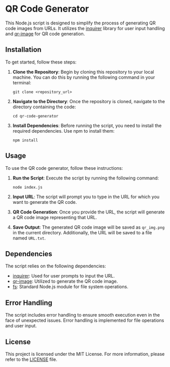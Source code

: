 # QR Code Generator

This Node.js script is designed to simplify the process of generating QR code images from URLs. It utilizes the [inquirer](https://www.npmjs.com/package/inquirer) library for user input handling and [qr-image](https://www.npmjs.com/package/qr-image) for QR code generation.

## Installation

To get started, follow these steps:

1. **Clone the Repository**: Begin by cloning this repository to your local machine. You can do this by running the following command in your terminal:

    ```
    git clone <repository_url>
    ```

2. **Navigate to the Directory**: Once the repository is cloned, navigate to the directory containing the code:

    ```
    cd qr-code-generator
    ```

3. **Install Dependencies**: Before running the script, you need to install the required dependencies. Use npm to install them:

    ```
    npm install
    ```

## Usage

To use the QR code generator, follow these instructions:

1. **Run the Script**: Execute the script by running the following command:

    ```
    node index.js
    ```

2. **Input URL**: The script will prompt you to type in the URL for which you want to generate the QR code.

3. **QR Code Generation**: Once you provide the URL, the script will generate a QR code image representing that URL.

4. **Save Output**: The generated QR code image will be saved as `qr_img.png` in the current directory. Additionally, the URL will be saved to a file named `URL.txt`.

## Dependencies

The script relies on the following dependencies:

- [inquirer](https://www.npmjs.com/package/inquirer): Used for user prompts to input the URL.
- [qr-image](https://www.npmjs.com/package/qr-image): Utilized to generate the QR code image.
- [fs](https://nodejs.org/api/fs.html): Standard Node.js module for file system operations.

## Error Handling

The script includes error handling to ensure smooth execution even in the face of unexpected issues. Error handling is implemented for file operations and user input.

## License

This project is licensed under the MIT License. For more information, please refer to the [LICENSE](LICENSE) file.
